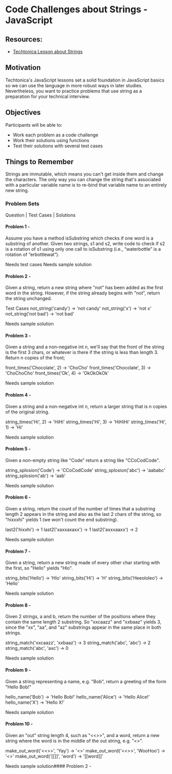 # Code Challenges about Strings - JavaScript

## Resources:
 * [Techtonica Lesson about Strings](https://github.com/Techtonica/curriculum/blob/main/javascript/javascript-1-variables.md)

## Motivation
Techtonica's JavaScript lessons set a solid foundation in JavaScript basics so we can use the language in more robust ways in later studies. Nevertheless, you want to practice problems that use string as a preparation for your technical interview.

## Objectives
Participants will be able to:
* Work each problem as a code challenge
* Work their solutions using functions 
* Test their solutions with several test cases

## Things to Remember
Strings are immutable, which means you can't get inside them and change the characters. The only way you can change the string that's associated with a particular variable name is to re-bind that variable name to an entirely new string.

### Problem Sets

Question | Test Cases | Solutions

#### Problem 1 - 

Assume you have a method isSubstring which checks if one word is a substring of another. Given two strings, s1 and s2, write code to check if s2 is a rotation of s1 using only one call to isSubstring (i.e., “waterbottle” is a rotation of “erbottlewat”).
	
Needs test cases
Needs sample solution

#### Problem 2 - 
Given a string, return a new string where "not" has been added as the first word in the string. However, if the string already begins with "not", return the string unchanged.

Test Cases
not_string('candy') → 'not candy'
not_string('x') → 'not x'
not_string('not bad') → 'not bad'

Needs sample solution

#### Problem 3 - 
Given a string and a non-negative int n, we'll say that the front of the string is the first 3 chars, or whatever is there if the string is less than length 3. Return n copies of the front;

front_times('Chocolate', 2) → 'ChoCho'
front_times('Chocolate', 3) → 'ChoChoCho'
front_times('Ok', 4) → 'OkOkOkOk'

Needs sample solution

#### Problem 4 - 
Given a string and a non-negative int n, return a larger string that is n copies of the original string.

string_times('Hi', 2) → 'HiHi'
string_times('Hi', 3) → 'HiHiHi'
string_times('Hi', 1) → 'Hi'

Needs sample solution

#### Problem 5 - 
Given a non-empty string like "Code" return a string like "CCoCodCode".

string_splosion('Code') → 'CCoCodCode'
string_splosion('abc') → 'aababc'
string_splosion('ab') → 'aab'

Needs sample solution

#### Problem 6 - 

Given a string, return the count of the number of times that a substring length 2 appears in the string and also as the last 2 chars of the string, so "hixxxhi" yields 1 (we won't count the end substring).

last2('hixxhi') → 1
last2('xaxxaxaxx') → 1
last2('axxxaaxx') → 2

Needs sample solution

#### Problem 7 - 
Given a string, return a new string made of every other char starting with the first, so "Hello" yields "Hlo".

string_bits('Hello') → 'Hlo'
string_bits('Hi') → 'H'
string_bits('Heeololeo') → 'Hello'

Needs sample solution

#### Problem 8 - 

Given 2 strings, a and b, return the number of the positions where they contain the same length 2 substring. So "xxcaazz" and "xxbaaz" yields 3, since the "xx", "aa", and "az" substrings appear in the same place in both strings.

string_match('xxcaazz', 'xxbaaz') → 3
string_match('abc', 'abc') → 2
string_match('abc', 'axc') → 0

Needs sample solution

#### Problem 9 - 
Given a string representing a name, e.g. "Bob", return a greeting of the form "Hello Bob!"

hello_name('Bob') → 'Hello Bob!'
hello_name('Alice') → 'Hello Alice!'
hello_name('X') → 'Hello X!'

Needs sample solution

#### Problem 10 - 

Given an "out" string length 4, such as "<<>>", and a word, return a new string where the word is in the middle of the out string, e.g. "<<word>>".

make_out_word('<<>>', 'Yay') → '<<Yay>>'
make_out_word('<<>>', 'WooHoo') → '<<WooHoo>>'
make_out_word('[[]]', 'word') → '[[word]]'

Needs sample solution#### Problem 2 - 






